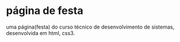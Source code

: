 # página de festa 
 uma página(festa) do curso técnico de desenvolvimento de sistemas, desenvolvida em
 html, css3.
